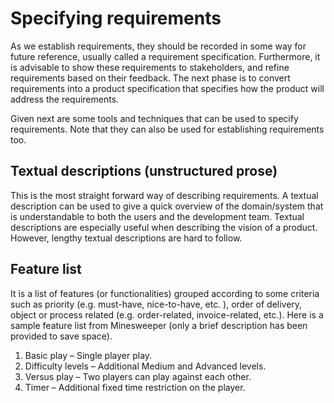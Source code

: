 # Specifying requirements 

<seg preview>As we establish requirements, they should be recorded in some way for future reference, 
usually called a requirement specification. Furthermore, it is advisable to show these requirements to stakeholders, 
and refine requirements based on their feedback. The next phase is to convert requirements into a product 
specification that specifies how the product will address the requirements. </seg>

Given next are some tools and techniques that can be used to specify requirements. 
Note that they can also be used for establishing requirements too.

## Textual descriptions (unstructured prose)
This is the most straight forward way of describing requirements. 
A textual description can be used to give a quick overview of the domain/system that is understandable to both 
the users and the development team. Textual descriptions are especially useful when describing the vision of a product. 
However, lengthy textual descriptions are hard to follow. 

## Feature list
It is a list of features (or functionalities) grouped according to some criteria such as priority 
(e.g. must-have, nice-to-have, etc. ), order of delivery, object or process related 
(e.g. order-related, invoice-related, etc.). 
Here is a sample feature list from Minesweeper (only a brief description has been provided to save space). 

1. Basic play – Single player play. 
2. Difficulty levels – Additional Medium and Advanced levels.
3. Versus play – Two players can play against each other.
4. Timer – Additional fixed time restriction on the player. 
